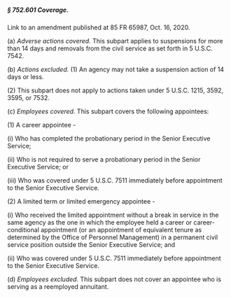 ##### § 752.601 Coverage. #####

Link to an amendment published at 85 FR 65987, Oct. 16, 2020.

(a) *Adverse actions covered.* This subpart applies to suspensions for more than 14 days and removals from the civil service as set forth in 5 U.S.C. 7542.

(b) *Actions excluded.* (1) An agency may not take a suspension action of 14 days or less.

(2) This subpart does not apply to actions taken under 5 U.S.C. 1215, 3592, 3595, or 7532.

(c) *Employees covered.* This subpart covers the following appointees:

(1) A career appointee -

(i) Who has completed the probationary period in the Senior Executive Service;

(ii) Who is not required to serve a probationary period in the Senior Executive Service; or

(iii) Who was covered under 5 U.S.C. 7511 immediately before appointment to the Senior Executive Service.

(2) A limited term or limited emergency appointee -

(i) Who received the limited appointment without a break in service in the same agency as the one in which the employee held a career or career-conditional appointment (or an appointment of equivalent tenure as determined by the Office of Personnel Management) in a permanent civil service position outside the Senior Executive Service; and

(ii) Who was covered under 5 U.S.C. 7511 immediately before appointment to the Senior Executive Service.

(d) *Employees excluded.* This subpart does not cover an appointee who is serving as a reemployed annuitant.